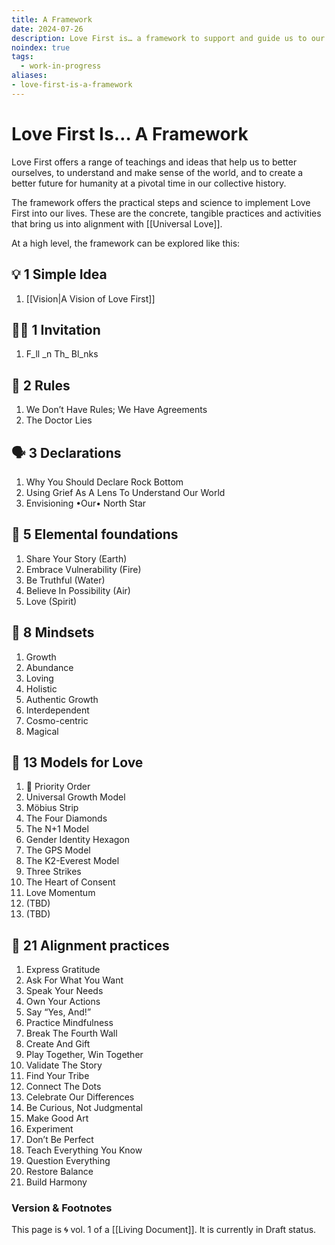 ```yaml
---
title: A Framework
date: 2024-07-26
description: Love First is… a framework to support and guide us to our best selves, alone and together.
noindex: true
tags:
  - work-in-progress
aliases:
- love-first-is-a-framework
---
```



# Love First Is… A Framework
Love First offers a range of teachings and ideas that help us to better ourselves, to understand and make sense of the world, and to create a better future for humanity at a pivotal time in our collective history.

The framework offers the practical steps and science to implement Love First into our lives. These are the concrete, tangible practices and activities that bring us into alignment with [[Universal Love]].

At a high level, the framework can be explored like this:

## 💡 1 Simple Idea
1. [[Vision|A Vision of Love First]]

## 🫵🏽 1 Invitation
1. F_ll \_n Th\_ Bl_nks

## 📜 2 Rules
1. We Don’t Have Rules; We Have Agreements
1. The Doctor Lies

## 🗣️ 3 Declarations
1. Why You Should Declare Rock Bottom
2. Using Grief As A Lens To Understand Our World
3. Envisioning •Our• North Star

## 💖 5 Elemental foundations
1. Share Your Story (Earth)
2. Embrace Vulnerability (Fire)
3. Be Truthful (Water)
4. Believe In Possibility (Air)
5. Love (Spirit)

## 🧠 8 Mindsets
1. Growth
2. Abundance
3. Loving
4. Holistic
5. Authentic Growth
6. Interdependent
7. Cosmo-centric
8. Magical

## 🧬 13 Models for Love
1. 💖 Priority Order
2. Universal Growth Model
3. Möbius Strip
4. The Four Diamonds
5. The N+1 Model
6. Gender Identity Hexagon
7. The GPS Model
8. The K2-Everest Model
9. Three Strikes
10. The Heart of Consent
11. Love Momentum
12. (TBD)
13. (TBD)

## 🎼 21 Alignment practices
1. Express Gratitude
2. Ask For What You Want
3. Speak Your Needs
4. Own Your Actions
5. Say “Yes, And!”
6. Practice Mindfulness
7. Break The Fourth Wall
8. Create And Gift
9. Play Together, Win Together
10. Validate The Story
12. Find Your Tribe
14. Connect The Dots
13. Celebrate Our Differences
15. Be Curious, Not Judgmental 
16. Make Good Art
17. Experiment
11. Don’t Be Perfect
18. Teach Everything You Know
19. Question Everything
20. Restore Balance
21. Build Harmony


### Version & Footnotes

This page is 🌀 vol. 1 of a [[Living Document]]. It is currently in Draft status.